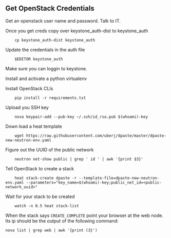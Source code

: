 Get OpenStack Credentials
------
Get an openstack user name and password. Talk to IT.

Once you get creds copy over keystone\_auth-dist to keystone\_auth

```
    cp keystone_auth-dist keystone_auth
```

Update the credentials in the auth file

```
    $EDITOR keystone_auth
```

Make sure you can loggin to keystone.

Install and activate a python virtualenv

Install OpenStack CLIs

```
    pip install -r requirements.txt
```

Upload you SSH key

```
    nova keypair-add --pub-key ~/.ssh/id_rsa.pub $(whoami)-key
```

Down load a heat template

```
    wget https://raw.githubusercontent.com/uberj/dpaste/master/dpaste-new-neutron-env.yaml
```

Figure out the UUID of the public network

```
    neutron net-show public | grep ' id ' | awk '{print $3}'
```

Tell OpenStack to create a stack

```
    heat stack-create dpaste -r --template-file=dpaste-new-neutron-env.yaml --parameters="key_name=$(whoami)-key;public_net_id=<public-network_uuid>"
```

Wait for your stack to be created

```
    watch -n 0.5 heat stack-list
```

When the stack says ``CREATE_COMPLETE`` point your browser at the web node. Its ip should be the output of the following command:
```
nova list | grep web | awk '{print (3}')
```
